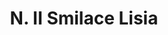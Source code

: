 ---
title: "N. II Smilace Lisia"
permalink: "/edition/plant011/"
plant-name: "N. II Smilace Lisia"
plant-number: "011"
plant-xml: "/assets/xml/plant011.xml"
plant-img1: "/assets/img/plant011_verso.jpg"
plant-img2: "/assets/img/plant011.jpg"
plant-title: "N. II Smilace Lisia"
plant-wfo-link: ""
plant-kew-link: ""
plant-taxon-content: ""
layout: single-xml
---